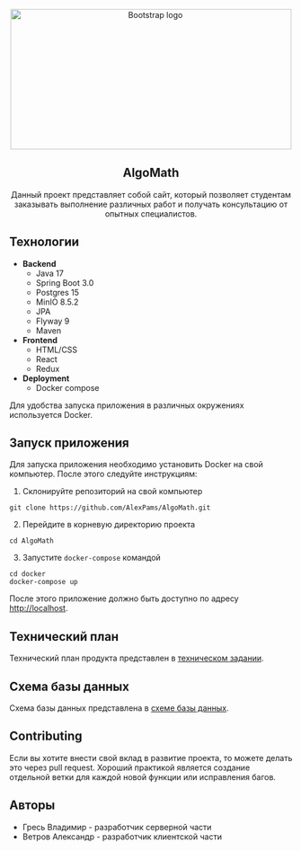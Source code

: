 <p align="center">
  <a href="https://imgbb.com">
    <img src="https://i.ibb.co/f2R31zy/Algo-Math.png" alt="Bootstrap logo" width="500" height="250">
  </a>
</p>

<h2 align="center">AlgoMath</h2>

<p align="center">
Данный проект представляет собой сайт, который позволяет студентам заказывать выполнение различных работ и получать консультацию от опытных специалистов.
</p>



## Технологии
- **Backend**
  - Java 17
  - Spring Boot 3.0
  - Postgres 15
  - MinIO 8.5.2
  - JPA
  - Flyway 9
  - Maven
- **Frontend**
  - HTML/CSS
  - React
  - Redux
- **Deployment**
  - Docker compose

Для удобства запуска приложения в различных окружениях используется Docker.

## Запуск приложения

Для запуска приложения необходимо установить Docker на свой компьютер. После этого следуйте инструкциям:

1. Склонируйте репозиторий на свой компьютер
```
git clone https://github.com/AlexPams/AlgoMath.git
```
2. Перейдите в корневую директорию проекта
```
cd AlgoMath
```
3. Запустите `docker-compose` командой
```
cd docker
docker-compose up
```

После этого приложение должно быть доступно по адресу [http://localhost](http://localhost).

## Технический план
Технический план продукта представлен в [техническом задании](TZ.md).

## Схема базы данных
Схема базы данных представлена в [схеме базы данных](AppDB.drawio(1).png).

## Contributing

Если вы хотите внести свой вклад в развитие проекта, то можете делать это через pull request. Хороший практикой является создание отдельной ветки для каждой новой функции или исправления багов.

## Авторы

* Гресь Владимир - разработчик серверной части
* Ветров Александр - разработчик клиентской части
